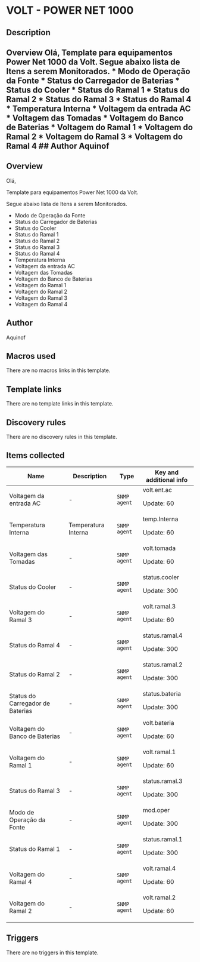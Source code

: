 # VOLT - POWER NET 1000

## Description

## Overview Olá, Template para equipamentos Power Net 1000 da Volt. Segue abaixo lista de Itens a serem Monitorados. * Modo de Operação da Fonte * Status do Carregador de Baterias * Status do Cooler * Status do Ramal 1 * Status do Ramal 2 * Status do Ramal 3 * Status do Ramal 4 * Temperatura Interna * Voltagem da entrada AC * Voltagem das Tomadas * Voltagem do Banco de Baterias * Voltagem do Ramal 1 * Voltagem do Ramal 2 * Voltagem do Ramal 3 * Voltagem do Ramal 4 ## Author Aquinof 

## Overview

Olá,


Template para equipamentos Power Net 1000 da Volt.


 


Segue abaixo lista de Itens a serem Monitorados.


 


* Modo de Operação da Fonte
* Status do Carregador de Baterias
* Status do Cooler
* Status do Ramal 1
* Status do Ramal 2
* Status do Ramal 3
* Status do Ramal 4
* Temperatura Interna
* Voltagem da entrada AC
* Voltagem das Tomadas
* Voltagem do Banco de Baterias
* Voltagem do Ramal 1
* Voltagem do Ramal 2
* Voltagem do Ramal 3
* Voltagem do Ramal 4


## Author

Aquinof

## Macros used

There are no macros links in this template.

## Template links

There are no template links in this template.

## Discovery rules

There are no discovery rules in this template.

## Items collected

|Name|Description|Type|Key and additional info|
|----|-----------|----|----|
|Voltagem da entrada AC|<p>-</p>|`SNMP agent`|volt.ent.ac<p>Update: 60</p>|
|Temperatura Interna|<p>Temperatura Interna</p>|`SNMP agent`|temp.Interna<p>Update: 60</p>|
|Voltagem das Tomadas|<p>-</p>|`SNMP agent`|volt.tomada<p>Update: 60</p>|
|Status do Cooler|<p>-</p>|`SNMP agent`|status.cooler<p>Update: 300</p>|
|Voltagem do Ramal 3|<p>-</p>|`SNMP agent`|volt.ramal.3<p>Update: 60</p>|
|Status do Ramal 4|<p>-</p>|`SNMP agent`|status.ramal.4<p>Update: 300</p>|
|Status do Ramal 2|<p>-</p>|`SNMP agent`|status.ramal.2<p>Update: 300</p>|
|Status do Carregador de Baterias|<p>-</p>|`SNMP agent`|status.bateria<p>Update: 300</p>|
|Voltagem do Banco de Baterias|<p>-</p>|`SNMP agent`|volt.bateria<p>Update: 60</p>|
|Voltagem do Ramal 1|<p>-</p>|`SNMP agent`|volt.ramal.1<p>Update: 60</p>|
|Status do Ramal 3|<p>-</p>|`SNMP agent`|status.ramal.3<p>Update: 300</p>|
|Modo de Operação da Fonte|<p>-</p>|`SNMP agent`|mod.oper<p>Update: 300</p>|
|Status do Ramal 1|<p>-</p>|`SNMP agent`|status.ramal.1<p>Update: 300</p>|
|Voltagem do Ramal 4|<p>-</p>|`SNMP agent`|volt.ramal.4<p>Update: 60</p>|
|Voltagem do Ramal 2|<p>-</p>|`SNMP agent`|volt.ramal.2<p>Update: 60</p>|
## Triggers

There are no triggers in this template.

